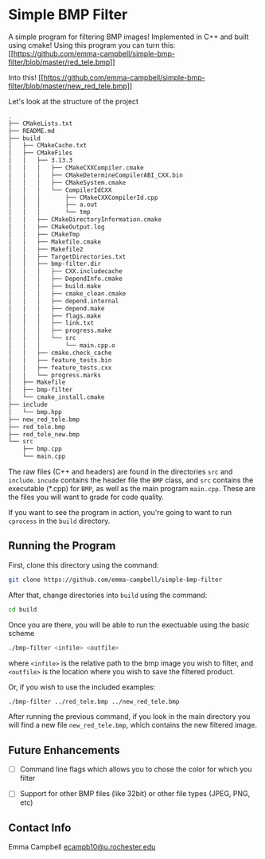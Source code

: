# Simple BMP Filter

A simple program for filtering BMP images! Implemented in C++ and built using cmake! Using this program you
can turn this:
[[https://github.com/emma-campbell/simple-bmp-filter/blob/master/red_tele.bmp]]

Into this!
[[https://github.com/emma-campbell/simple-bmp-filter/blob/master/new_red_tele.bmp]]


Let's look at the structure of the project

```bash
.
├── CMakeLists.txt
├── README.md
├── build
│   ├── CMakeCache.txt
│   ├── CMakeFiles
│   │   ├── 3.13.3
│   │   │   ├── CMakeCXXCompiler.cmake
│   │   │   ├── CMakeDetermineCompilerABI_CXX.bin
│   │   │   ├── CMakeSystem.cmake
│   │   │   └── CompilerIdCXX
│   │   │       ├── CMakeCXXCompilerId.cpp
│   │   │       ├── a.out
│   │   │       └── tmp
│   │   ├── CMakeDirectoryInformation.cmake
│   │   ├── CMakeOutput.log
│   │   ├── CMakeTmp
│   │   ├── Makefile.cmake
│   │   ├── Makefile2
│   │   ├── TargetDirectories.txt
│   │   ├── bmp-filter.dir
│   │   │   ├── CXX.includecache
│   │   │   ├── DependInfo.cmake
│   │   │   ├── build.make
│   │   │   ├── cmake_clean.cmake
│   │   │   ├── depend.internal
│   │   │   ├── depend.make
│   │   │   ├── flags.make
│   │   │   ├── link.txt
│   │   │   ├── progress.make
│   │   │   └── src
│   │   │       └── main.cpp.o
│   │   ├── cmake.check_cache
│   │   ├── feature_tests.bin
│   │   ├── feature_tests.cxx
│   │   └── progress.marks
│   ├── Makefile
│   ├── bmp-filter
│   └── cmake_install.cmake
├── include
│   └── bmp.hpp
├── new_red_tele.bmp
├── red_tele.bmp
├── red_tele_new.bmp
└── src
    ├── bmp.cpp
    └── main.cpp
```

The raw files (C++ and headers) are found in the directories `src` and `include`. `incude` contains the header file the `BMP` class, and `src` contains the executable (*.cpp) for `BMP`, as well as the main program `main.cpp`. These are the files you will want to grade for code quality. 

If you want to see the program in action, you're going to want to run `cprocess` in the `build` directory.

## Running the Program

First, clone this directory using the command: 
```bash
git clone https://github.com/emma-campbell/simple-bmp-filter
```

After that, change directories into `build` using the command:
```bash
cd build
```

Once you are there, you will be able to run the exectuable using the basic scheme
```bash
./bmp-filter <infile> <outfile>
```
where `<infile>` is the relative path to the bmp image you wish to filter, and `<outfile>` is the location where you wish to save the filtered product.

Or, if you wish to use the included examples:
```bash
./bmp-filter ../red_tele.bmp ../new_red_tele.bmp
```

After running the previous command, if you look in the main directory you will find a new file `new_red_tele.bmp`, which contains the new filtered image. 


## Future Enhancements

- [ ] Command line flags which allows you to chose the color for which you filter
- [ ] Support for other BMP files (like 32bit) or other file types (JPEG, PNG, etc)


## Contact Info
Emma Campbell
ecampb10@u.rochester.edu